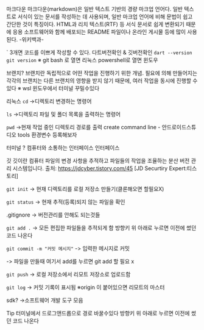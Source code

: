 마크다운
마크다운(markdown)은 일반 텍스트 기반의 경량 마크업 언어다. 일반 텍스트로 서식이 있는 문서를 작성하는 데 사용되며, 일반 마크업 언어에 비해 문법이 쉽고 간단한 것이 특징이다. HTML과 리치 텍스트(RTF) 등 서식 문서로 쉽게 변환되기 때문에 응용 소프트웨어와 함께 배포되는 README 파일이나 온라인 게시물 등에 많이 사용된다.
-위키백과-

` 3개면 코드를 이쁘게 작성할 수 있다.
다트버전확인 & 깃버전확인
```dart --version```
```git version```
※ git bash 로 열면 리눅스 powershell로 열면 윈도우

브랜치?
브랜치란 독립적으로 어떤 작업을 진행하기 위한 개념. 필요에 의해 만들어지는 각각의 브랜치는 다른 브랜치의 영향을 받지 않기 때문에, 여러 작업을 동시에 진행할 수 있다
※ wsl 윈도우에서 터미널 꾸밀수있다

리눅스
```cd```
->디렉토리 변경하는 명령어

```ls```
->디렉토리 파일 및 폴더 목록을 출력하는 명령어

```pwd```
->현재 작업 중인 디렉토리 경로를 출력
create command line - 안드로이드스튜디오 tools 환경변수 등록해보자

터미널 ?
컴퓨터와 소통하는 인터페이스 인터페이스

깃
깃이란 컴퓨터 파일의 변경 사항을 추적하고
파일들의 작업을 조율하는 분산 버전 관리 시스템입니다.
출처: https://jdcyber.tistory.com/45 [JD Securtiry Expert:티스토리]

```git init```
-> 현재 디렉토리를 로컬 저장소 만들기(클론해오면 할필요X)

```git status```
-> 현재 추적(등록)되지 않는 파일을 확인

.gitignore
-> 버전관리를 안해도 되는것들

```git add .```
-> 모든 편집한 파일들을 추적되게 함
방향키 위 아래로 누르면 이전에 썼던 코드 나온다

````git commit -m "커밋 메시지"````
-> 입력한 메시지로 커밋

-> 파일을 만들때 여기서 add를 누르면 git add 할 필요 x

```git push```
-> 로컬 저장소에서 리모트 저장소로 업로드함

```git log```
-> 커밋 기록이 표시됨
※origin 이 붙어있으면 리모트의 마스터

sdk?
->소프트웨어 개발 도구 모음

Tip
터미널에서 드로그앤드롭으로 경로 바꿀수있다
방향키 위 아래로 누르면 이전에 썼던 코드 나온다

